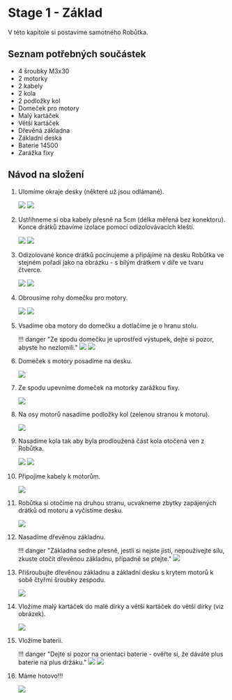 # Stage 1 - Základ
V této kapitole si postavíme samotného Robůtka.

## Seznam potřebných součástek

 - 4 šroubky M3x30
 - 2 motorky
 - 2 kabely
 - 2 kola
 - 2 podložky kol
 - Domeček pro motory
 - Malý kartáček
 - Větší kartáček
 - Dřevěná základna
 - Základní deska
 - Baterie 14500
 - Zarážka fixy


## Návod na složení

1. Ulomíme okraje desky (některé už jsou odlámané).

    ![](assets/IMG-step1.png)
    ![](assets/IMG-step1-done-back.png)

2. Ustřihneme si oba kabely přesně na 5cm (délka měřená bez konektoru). Konce drátků zbavíme izolace pomocí odizolovávacích kleští.

    ![](assets/IMG-step2-cut.png)
    ![](assets/IMG-step2-done.png)

3. Odizolované konce drátků pocínujeme a připájíme na desku Robůtka ve stejném pořadí jako na obrázku - s bílým drátkem v díře ve tvaru čtverce.

    ![](assets/IMG-step3-one.png)
    ![](assets/IMG-step3-two.png)

4. Obrousíme rohy domečku pro motory.

    ![](assets/IMG-step4.png)
    ![](assets/IMG-step4-doing.png)

5. Vsadíme oba motory do domečku a dotlačíme je o hranu stolu.

    !!! danger "Ze spodu domečku je uprostřed výstupek, dejte si pozor, abyste ho nezlomili."
    ![](assets/IMG-step5.png)
    ![](assets/IMG-step5-done.png)

6. Domeček s motory posadíme na desku.

    ![](assets/IMG-step6-house.png)

7. Ze spodu upevníme domeček na motorky zarážkou fixy.

    ![](assets/IMG-step6-done.png)

7. Na osy motorů nasadíme podložky kol (zelenou stranou k motoru).

    ![](assets/IMG-step7.png)

8. Nasadíme kola tak aby byla prodloužená část kola otočená ven z Robůtka.

    ![](assets/IMG-step7-done.png)
    ![](assets/IMG-step7-detail.png)

9. Připojíme kabely k motorům.

    ![](assets/IMG-step8-done.png)

10. Robůtka si otočíme na druhou stranu, ucvakneme zbytky zapájených drátků od motoru a vyčistíme desku.

    ![](assets/IMG-step9-done.png)

11. Nasadíme dřevěnou základnu.

    !!! danger "Základna sedne přesně, jestli si nejste jistí, nepoužívejte sílu, zkuste otočit dřevěnou základnu, případně se ptejte."
    ![](assets/IMG-step10-done.png)

12. Přišroubujte dřevěnou základnu a základní desku s krytem motorů k sobě čtyřmi šroubky zespodu.

    ![](assets/IMG-step11-done.png)

13. Vložíme malý kartáček do malé dírky a větší kartáček do větší dírky (viz obrázek).

    ![](assets/IMG-step12-done.png)

14. Vložíme baterii.

    !!! danger "Dejte si pozor na orientaci baterie - ověřte si, že dáváte plus baterie na plus držáku."
    ![](assets/IMG-step13.png)
    ![](assets/IMG-step13-done.png)

15. Máme hotovo!!!

    ![](assets/IMG-step13-done.png)
